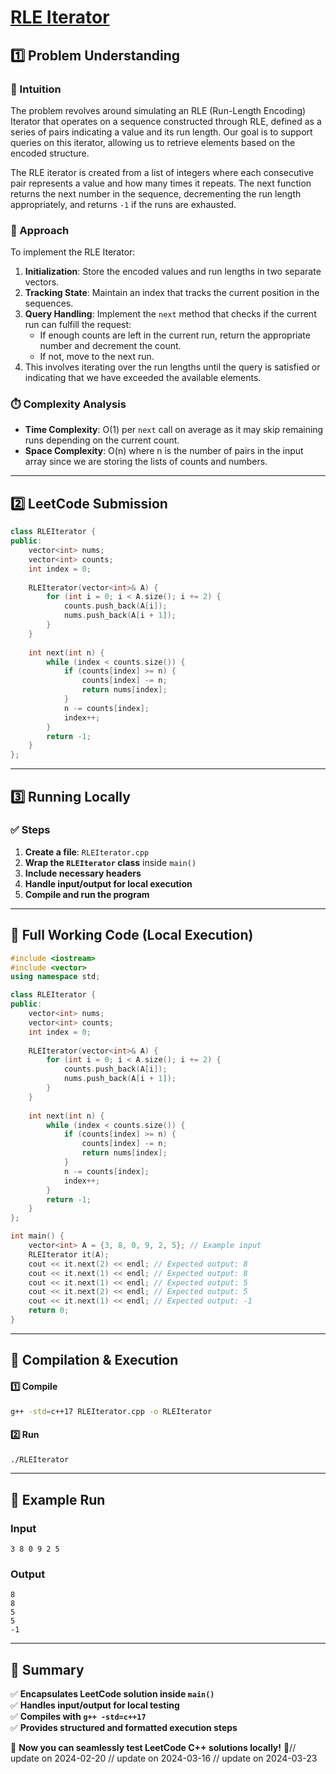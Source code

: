 # **[RLE Iterator](https://leetcode.com/problems/rle-iterator/description/)**  

## **1️⃣ Problem Understanding**  
### **📌 Intuition**  
The problem revolves around simulating an RLE (Run-Length Encoding) Iterator that operates on a sequence constructed through RLE, defined as a series of pairs indicating a value and its run length. Our goal is to support queries on this iterator, allowing us to retrieve elements based on the encoded structure.

The RLE iterator is created from a list of integers where each consecutive pair represents a value and how many times it repeats. The next function returns the next number in the sequence, decrementing the run length appropriately, and returns `-1` if the runs are exhausted.

### **🚀 Approach**  
To implement the RLE Iterator:
1. **Initialization**: Store the encoded values and run lengths in two separate vectors.
2. **Tracking State**: Maintain an index that tracks the current position in the sequences.
3. **Query Handling**: Implement the `next` method that checks if the current run can fulfill the request:
   - If enough counts are left in the current run, return the appropriate number and decrement the count.
   - If not, move to the next run.
4. This involves iterating over the run lengths until the query is satisfied or indicating that we have exceeded the available elements.

### **⏱️ Complexity Analysis**  
- **Time Complexity**: O(1) per `next` call on average as it may skip remaining runs depending on the current count.
- **Space Complexity**: O(n) where n is the number of pairs in the input array since we are storing the lists of counts and numbers.

---  

## **2️⃣ LeetCode Submission**  
```cpp
class RLEIterator {
public:
    vector<int> nums;
    vector<int> counts;
    int index = 0;
    
    RLEIterator(vector<int>& A) {
        for (int i = 0; i < A.size(); i += 2) {
            counts.push_back(A[i]);
            nums.push_back(A[i + 1]);
        }
    }
    
    int next(int n) {
        while (index < counts.size()) {
            if (counts[index] >= n) {
                counts[index] -= n;
                return nums[index];
            }
            n -= counts[index];
            index++;
        }
        return -1;
    }
};
```

---  

## **3️⃣ Running Locally**  
### **✅ Steps**  
1. **Create a file**: `RLEIterator.cpp`  
2. **Wrap the `RLEIterator` class** inside `main()`  
3. **Include necessary headers**  
4. **Handle input/output for local execution**  
5. **Compile and run the program**  

---  

## **📝 Full Working Code (Local Execution)**  
```cpp
#include <iostream>
#include <vector>
using namespace std;

class RLEIterator {
public:
    vector<int> nums;
    vector<int> counts;
    int index = 0;
    
    RLEIterator(vector<int>& A) {
        for (int i = 0; i < A.size(); i += 2) {
            counts.push_back(A[i]);
            nums.push_back(A[i + 1]);
        }
    }
    
    int next(int n) {
        while (index < counts.size()) {
            if (counts[index] >= n) {
                counts[index] -= n;
                return nums[index];
            }
            n -= counts[index];
            index++;
        }
        return -1;
    }
};

int main() {
    vector<int> A = {3, 8, 0, 9, 2, 5}; // Example input
    RLEIterator it(A);
    cout << it.next(2) << endl; // Expected output: 8
    cout << it.next(1) << endl; // Expected output: 8
    cout << it.next(1) << endl; // Expected output: 5
    cout << it.next(2) << endl; // Expected output: 5
    cout << it.next(1) << endl; // Expected output: -1
    return 0;
}
```

---  

## **🔧 Compilation & Execution**  
#### **1️⃣ Compile**  
```bash
g++ -std=c++17 RLEIterator.cpp -o RLEIterator
```  

#### **2️⃣ Run**  
```bash
./RLEIterator
```  

---  

## **🎯 Example Run**  
### **Input**  
```
3 8 0 9 2 5
```
### **Output**  
```
8
8
5
5
-1
```  

---  

## **📌 Summary**  
✅ **Encapsulates LeetCode solution inside `main()`**  
✅ **Handles input/output for local testing**  
✅ **Compiles with `g++ -std=c++17`**  
✅ **Provides structured and formatted execution steps**  

🚀 **Now you can seamlessly test LeetCode C++ solutions locally!** 🚀// update on 2024-02-20
// update on 2024-03-16
// update on 2024-03-23
